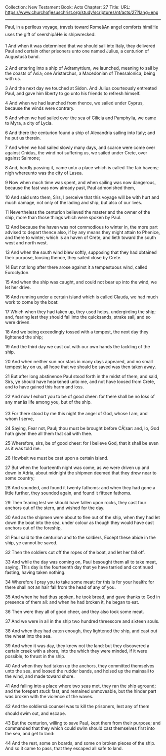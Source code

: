 Collection: New Testament
Book: Acts
Chapter: 27
Title: 
URL: https://www.churchofjesuschrist.org/study/scriptures/nt/acts/27?lang=eng

---

Paul, in a perilous voyage, travels toward RomeâAn angel comforts himâHe uses the gift of seershipâHe is shipwrecked.

1 And when it was determined that we should sail into Italy, they delivered Paul and certain other prisoners unto one named Julius, a centurion of Augustusâ band.

2 And entering into a ship of Adramyttium, we launched, meaning to sail by the coasts of Asia; one Aristarchus, a Macedonian of Thessalonica, being with us.

3 And the next day we touched at Sidon. And Julius courteously entreated Paul, and gave him liberty to go unto his friends to refresh himself.

4 And when we had launched from thence, we sailed under Cyprus, because the winds were contrary.

5 And when we had sailed over the sea of Cilicia and Pamphylia, we came to Myra, a city of Lycia.

6 And there the centurion found a ship of Alexandria sailing into Italy; and he put us therein.

7 And when we had sailed slowly many days, and scarce were come over against Cnidus, the wind not suffering us, we sailed under Crete, over against Salmone;

8 And, hardly passing it, came unto a place which is called The fair havens; nigh whereunto was the city of Lasea.

9 Now when much time was spent, and when sailing was now dangerous, because the fast was now already past, Paul admonished them,

10 And said unto them, Sirs, I perceive that this voyage will be with hurt and much damage, not only of the lading and ship, but also of our lives.

11 Nevertheless the centurion believed the master and the owner of the ship, more than those things which were spoken by Paul.

12 And because the haven was not commodious to winter in, the more part advised to depart thence also, if by any means they might attain to Phenice, and there to winter; which is an haven of Crete, and lieth toward the south west and north west.

13 And when the south wind blew softly, supposing that they had obtained their purpose, loosing thence, they sailed close by Crete.

14 But not long after there arose against it a tempestuous wind, called Euroclydon.

15 And when the ship was caught, and could not bear up into the wind, we let her drive.

16 And running under a certain island which is called Clauda, we had much work to come by the boat:

17 Which when they had taken up, they used helps, undergirding the ship; and, fearing lest they should fall into the quicksands, strake sail, and so were driven.

18 And we being exceedingly tossed with a tempest, the next day they lightened the ship;

19 And the third day we cast out with our own hands the tackling of the ship.

20 And when neither sun nor stars in many days appeared, and no small tempest lay on us, all hope that we should be saved was then taken away.

21 But after long abstinence Paul stood forth in the midst of them, and said, Sirs, ye should have hearkened unto me, and not have loosed from Crete, and to have gained this harm and loss.

22 And now I exhort you to be of good cheer: for there shall be no loss of any manâs life among you, but of the ship.

23 For there stood by me this night the angel of God, whose I am, and whom I serve,

24 Saying, Fear not, Paul; thou must be brought before CÃ¦sar: and, lo, God hath given thee all them that sail with thee.

25 Wherefore, sirs, be of good cheer: for I believe God, that it shall be even as it was told me.

26 Howbeit we must be cast upon a certain island.

27 But when the fourteenth night was come, as we were driven up and down in Adria, about midnight the shipmen deemed that they drew near to some country;

28 And sounded, and found it twenty fathoms: and when they had gone a little further, they sounded again, and found it fifteen fathoms.

29 Then fearing lest we should have fallen upon rocks, they cast four anchors out of the stern, and wished for the day.

30 And as the shipmen were about to flee out of the ship, when they had let down the boat into the sea, under colour as though they would have cast anchors out of the foreship,

31 Paul said to the centurion and to the soldiers, Except these abide in the ship, ye cannot be saved.

32 Then the soldiers cut off the ropes of the boat, and let her fall off.

33 And while the day was coming on, Paul besought them all to take meat, saying, This day is the fourteenth day that ye have tarried and continued fasting, having taken nothing.

34 Wherefore I pray you to take some meat: for this is for your health: for there shall not an hair fall from the head of any of you.

35 And when he had thus spoken, he took bread, and gave thanks to God in presence of them all: and when he had broken it, he began to eat.

36 Then were they all of good cheer, and they also took some meat.

37 And we were in all in the ship two hundred threescore and sixteen souls.

38 And when they had eaten enough, they lightened the ship, and cast out the wheat into the sea.

39 And when it was day, they knew not the land: but they discovered a certain creek with a shore, into the which they were minded, if it were possible, to thrust in the ship.

40 And when they had taken up the anchors, they committed themselves unto the sea, and loosed the rudder bands, and hoised up the mainsail to the wind, and made toward shore.

41 And falling into a place where two seas met, they ran the ship aground; and the forepart stuck fast, and remained unmoveable, but the hinder part was broken with the violence of the waves.

42 And the soldiersâ counsel was to kill the prisoners, lest any of them should swim out, and escape.

43 But the centurion, willing to save Paul, kept them from their purpose; and commanded that they which could swim should cast themselves first into the sea, and get to land:

44 And the rest, some on boards, and some on broken pieces of the ship. And so it came to pass, that they escaped all safe to land.
